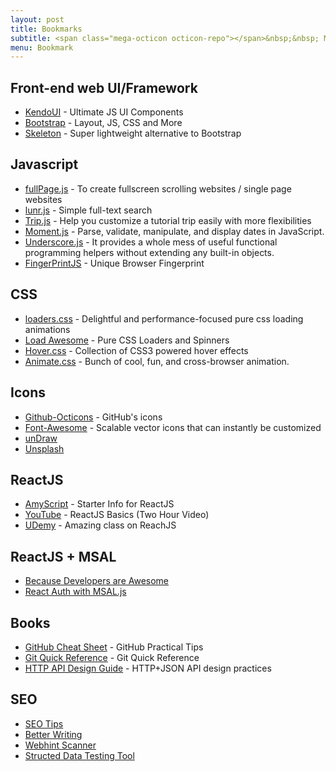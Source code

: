 ```yaml
---
layout: post
title: Bookmarks
subtitle: <span class="mega-octicon octicon-repo"></span>&nbsp;&nbsp; My Bookmarks!  Sites, info, more.
menu: Bookmark
---
```


## Front-end web UI/Framework
- [KendoUI](https://www.telerik.com/kendo-ui) - Ultimate JS UI Components
- [Bootstrap](https://getbootstrap.com/docs/4.3/examples/) - Layout, JS, CSS and More
- [Skeleton](http://getskeleton.com/#examples) - Super lightweight alternative to Bootstrap

## Javascript
- [fullPage.js](http://alvarotrigo.com/fullPage/) - To create fullscreen scrolling websites / single page websites
- [lunr.js](http://lunrjs.com/) - Simple full-text search
- [Trip.js](http://eragonj.github.io/Trip.js/index.html) - Help you customize a tutorial trip easily with more flexibilities
- [Moment.js](http://momentjs.com/) - Parse, validate, manipulate, and display dates in JavaScript.
- [Underscore.js](http://underscorejs.org/) - It provides a whole mess of useful functional programming helpers without extending any built-in objects.
- [FingerPrintJS](https://fingerprintjs.com) - Unique Browser Fingerprint

## CSS
- [loaders.css](https://connoratherton.com/loaders) - Delightful and performance-focused pure css loading animations
- [Load Awesome](http://github.danielcardoso.net/load-awesome/animations.html) - Pure CSS Loaders and Spinners 
- [Hover.css](http://ianlunn.github.io/Hover/) - Collection of CSS3 powered hover effects
- [Animate.css](https://github.com/daneden/animate.css) - Bunch of cool, fun, and cross-browser animation. 

## Icons
- [Github-Octicons](https://octicons.github.com/) - GitHub's icons
- [Font-Awesome](https://fortawesome.github.io/Font-Awesome/) - Scalable vector icons that can instantly be customized
- [unDraw](https://undraw.co/illustrations)
- [Unsplash](https://unsplash.com/)

## ReactJS
- [AmyScript](https://github.com/AmyScript/React_Beyond_The_Basics) - Starter Info for ReactJS
- [YouTube](https://www.youtube.com/watch?v=UtIOMUQ7nWM) - ReactJS Basics (Two Hour Video)
- [UDemy](https://www.udemy.com/react-the-complete-guide-incl-redux/?couponCode=REACT_COMPLETE_UYT) -  Amazing class on ReachJS

## ReactJS + MSAL
- [Because Developers are Awesome](https://adrianhall.github.io/javascript/react/2020/03/06/msal-react-redux/)
- [React Auth with MSAL.js](https://medium.com/praval-jain/react-app-authentication-with-msal-js-a5b09b7ceb4e)

## Books
- [GitHub Cheat Sheet](https://github.com/tiimgreen/github-cheat-sheet) - GitHub Practical Tips
- [Git Quick Reference](http://jonas.nitro.dk/git/quick-reference.html) - Git Quick Reference
- [HTTP API Design Guide](https://geemus.gitbooks.io/http-api-design/content/en/index.html) - HTTP+JSON API design practices

## SEO
- [SEO Tips](https://love2dev.com/seo/seo-tips)
- [Better Writing](http://www.hemingwayapp.com/)
- [Webhint Scanner](https://webhint.io/scanner/)
- [Structed Data Testing Tool](https://search.google.com/structured-data/testing-tool)
